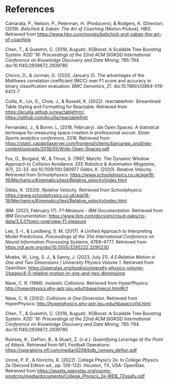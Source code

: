 # References
Camarata, P., Nelson, P., Peterman, H. (Producers), & Rodgers, K. (Director). (2019). *Belichick & Saban: The Art of Coaching* [Motion Picture]. HBO. Retrieved from https://www.hbo.com/movies/belichick-and-saban-the-art-of-coaching

Chen, T., & Guestrin, C. (2016, August). XGBoost: A Scalable Tree Boosting System. *KDD '16: Proceedings of the 22nd ACM SIGKDD International Conference on Knowledge Discovery and Data Mining*, 785-794. doi:10.1145/2939672.2939785

Chicco, D., & Jurman, G. (2020, January 2). The advantages of the Matthews correlation coefficient (MCC) over F1 score and accuracy in binary classification evaluation. *BMC Genomics*, 21. doi:10.1186/s12864-019-6413-7

Cuilla, K., Lin, G., Choe, J., & Russell, K. (2022). reactablefmtr: Streamlined Table Styling and Formatting for Reactable. Retrieved from https://kcuilla.github.io/reactablefmtr/, https://github.com/kcuilla/reactablefmtr

Fernandez, J., & Bornn, L. (2018, February). ide Open Spaces: A statistical technique for measuring space creation in professional soccer. *Sloan Sports analytics conference*, 2018. Retrieved from https://static.capabiliaserver.com/frontend/clients/barca/wp_prod/wp-content/uploads/2018/05/Wide-Open-Spaces.pdf

Fox, D., Burgard, W., & Thrun, S. (1997, March). The Dynamic Window Approach to Collision Avoidance. *EEE Robotics & Automation Magazine*, 4(1), 22-33. doi:10.1109/100.580977
Gibbs, K. (2020). Relative Velocity. Retrieved from Schoolphysics: https://www.schoolphysics.co.uk/age16-19/Mechanics/Kinematics/text/Relative_velocity/index.html

Gibbs, K. (2020). *Relative Velocity*. Retrieved from Schoolphysics: https://www.schoolphysics.co.uk/age16-19/Mechanics/Kinematics/text/Relative_velocity/index.html

IBM. (2023, February 17). *F1-Measure - IBM Documentation*. Retrieved from IBM Documentation: https://www.ibm.com/docs/en/cloud-paks/cp-data/3.5.0?topic=overview-f1-measure

Lee, S.-I., & Lundberg, S. M. (2017). A Unified Approach to Interpreting Model Predictions. *Proceedings of the 31st International Conference on Neural Information Processing Systems*, 4768–4777. Retrieved from https://dl.acm.org/doi/10.5555/3295222.3295230

Moebs, W., Ling, S. J., & Sanny, J. (2023, July 21). *4.5 Relative Motion in One and Two Dimensions | University Physics Volume 1*. Retrieved from OpenStax: https://openstax.org/books/university-physics-volume-1/pages/4-5-relative-motion-in-one-and-two-dimensions

Nave, C. R. (1998). *Inelastic Collisions*. Retrieved from HyperPhysics: http://hyperphysics.phy-astr.gsu.edu/hbase/inecol.html#c1

Nave, C. R. (2002). *Collisions in One Dimension*. Retrieved from HyperPhysics: http://hyperphysics.phy-astr.gsu.edu/hbase/col1d.html

Chen, T., & Guestrin, C. (2016, August). XGBoost: A Scalable Tree Boosting System. *KDD '16: Proceedings of the 22nd ACM SIGKDD International Conference on Knowledge Discovery and Data Mining,* 785-794. doi:10.1145/2939672.2939785

Rumsey, K., DeFlon, B., & Stuart, Z. (n.d.). *Quantifying Leverage at the Point of Attack*. Retrieved from NFL Football Operations: https://operations.nfl.com/media/4209/bdb_rumsey_deflon.pdf

Urone, P. P., & Hinrichs, R. (2022). College Physics 2e. In *College Physics 2e* (Second Edition ed., pp. 126-132). Houston, TX, USA: OpenStax. Retrieved from https://assets.openstax.org/oscms-prodcms/media/documents/College_Physics_2e-WEB_7Zesafu.pdf